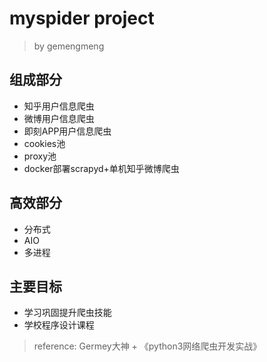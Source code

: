 # myspider project
> by gemengmeng

## 组成部分
- 知乎用户信息爬虫
- 微博用户信息爬虫
- 即刻APP用户信息爬虫
- cookies池
- proxy池
- docker部署scrapyd+单机知乎微博爬虫

## 高效部分
- 分布式
- AIO
- 多进程

## 主要目标
- 学习巩固提升爬虫技能
- 学校程序设计课程

> reference: Germey大神 + 《python3网络爬虫开发实战》
